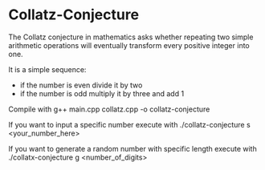 # Collatz-Conjecture

The Collatz conjecture in mathematics asks whether repeating two simple arithmetic operations will eventually transform every positive integer into one.

It is a simple sequence:

* if the number is even divide it by two
* if the number is odd multiply it by three and add 1

Compile with g++ main.cpp collatz.cpp -o collatz-conjecture

If you want to input a specific number execute with ./collatz-conjecture s <your_number_here>

If you want to generate a random number with specific length execute with ./collatx-conjecture g <number_of_digits>

